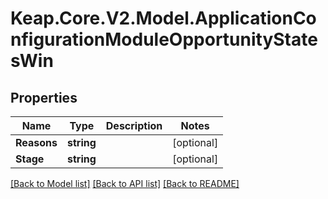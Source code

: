 # Keap.Core.V2.Model.ApplicationConfigurationModuleOpportunityStatesWin

## Properties

Name | Type | Description | Notes
------------ | ------------- | ------------- | -------------
**Reasons** | **string** |  | [optional] 
**Stage** | **string** |  | [optional] 

[[Back to Model list]](../README.md#documentation-for-models) [[Back to API list]](../README.md#documentation-for-api-endpoints) [[Back to README]](../README.md)

